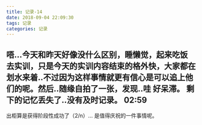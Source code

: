 ```yaml
---
title: 记录-14
date: 2018-09-04 22:09:30
tags: 记录
categories: 记录
---
```

唔...今天和昨天好像没什么区别，睡懒觉，起来吃饭去实训，只是今天的实训内容结束的格外快，大家都在划水来着..不过因为这样事情就更有信心是可以追上他们的呢。然后..随缘自拍了一张，发现..哇 好呆滞。
剩下的记忆丢失了..没有及时记录。
02:59
---
出柜算是获得阶段性成功了（2/n）...
是值得庆祝的一件事情呢。
